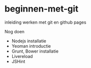 beginnen-met-git
================

inleiding werken met git en github pages


Nog doen
  * Nodejs installatie
  * Yeoman introductie
  * Grunt, Bower installatie
  * Livereload
  * JSHint

